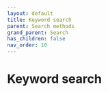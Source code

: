 ```yaml
---
layout: default
title: Keyword search
parent: Search methods
grand_parent: Search
has_children: false
nav_order: 10
---
```


# Keyword search